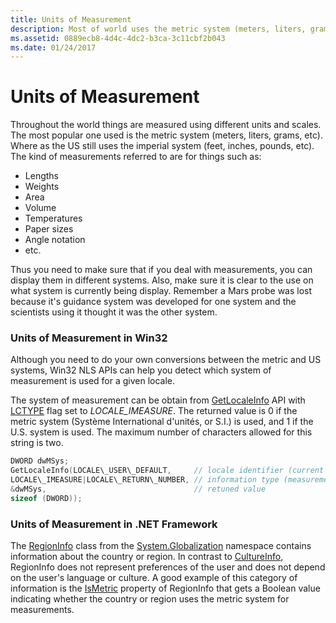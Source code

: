```yaml
---
title: Units of Measurement
description: Most of world uses the metric system (meters, liters, grams, etc). Where the US still uses the imperial system (feet, inches, pounds, etc).
ms.assetid: 0889ecb8-4d4c-4dc2-b3ca-3c11cbf2b043
ms.date: 01/24/2017
---
```

# Units of Measurement

Throughout the world things are measured using different units and scales. The most popular one used is the metric system (meters, liters, grams, etc). Where as the US still uses the imperial system (feet, inches, pounds, etc). The kind of measurements referred to are for things such as:

-   Lengths
-   Weights
-   Area
-   Volume
-   Temperatures
-   Paper sizes
-   Angle notation
-   etc.

Thus you need to make sure that if you deal with measurements, you can display them in different systems. Also, make sure it is clear to the use on what system is currently being display. Remember a Mars probe was lost because it's guidance system was developed for one system and the scientists using it thought it was the other system.

### Units of Measurement in Win32

Although you need to do your own conversions between the metric and US systems, Win32 NLS APIs can help you detect which system of measurement is used for a given locale.

The system of measurement can be obtain from [GetLocaleInfo](https://msdn.microsoft.com/en-us/library/ms776270.aspx) API with [LCTYPE](https://msdn.microsoft.com/en-us/library/bb507201.aspx) flag set to *LOCALE\_IMEASURE*. The returned value is 0 if the metric system (Système International d'unités, or S.I.) is used, and 1 if the U.S. system is used. The maximum number of characters allowed for this string is two.

 ```C++
DWORD dwMSys;
GetLocaleInfo(LOCALE\_USER\_DEFAULT,     // locale identifier (current user locale)
LOCALE\_IMEASURE|LOCALE\_RETURN\_NUMBER, // information type (measurement system)
&dwMSys,                                 // retuned value
sizeof (DWORD));
```

### Units of Measurement in .NET Framework

The [RegionInfo](https://msdn.microsoft.com/en-us/library/system.globalization.regioninfo.aspx) class from the [System.Globalization](https://msdn.microsoft.com/en-us/library/system.globalization.aspx) namespace contains information about the country or region. In contrast to [CultureInfo](https://msdn.microsoft.com/en-us/library/system.globalization.cultureinfo.aspx), RegionInfo does not represent preferences of the user and does not depend on the user's language or culture. A good example of this category of information is the [IsMetric](https://msdn.microsoft.com/en-us/library/system.globalization.regioninfo.ismetric.aspx) property of RegionInfo that gets a Boolean value indicating whether the country or region uses the metric system for measurements.


